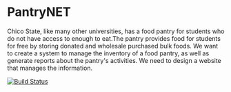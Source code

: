 # PantryNET


Chico State, like many other universities, has a food pantry for students who do not have access to enough to eat.The pantry provides food for students for free by storing donated and wholesale purchased bulk foods.
We want to create a system to manage the inventory of a food pantry, as well as generate reports about the pantry's activities. We need to design a website that manages the information.


[![Build Status](https://travis-ci.com/Dikshap/PantryNET.svg?branch=master.svg?branch=master)](https://travis-ci.com/Dikshap/PantryNET.svg?branch=master.svg?branch=master)
